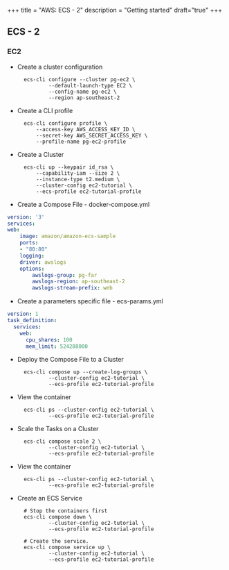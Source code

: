 +++
title = "AWS: ECS - 2"
description = "Getting started"
draft="true"
+++


## ECS - 2



### EC2 


* Create a cluster configuration
  
        ecs-cli configure --cluster pg-ec2 \
                --default-launch-type EC2 \
                --config-name pg-ec2 \
                --region ap-southeast-2


* Create a CLI profile 

        ecs-cli configure profile \
            --access-key AWS_ACCESS_KEY_ID \
            --secret-key AWS_SECRET_ACCESS_KEY \
            --profile-name pg-ec2-profile



* Create a Cluster 
  
        ecs-cli up --keypair id_rsa \
            --capability-iam --size 2 \
            --instance-type t2.medium \
            --cluster-config ec2-tutorial \
            --ecs-profile ec2-tutorial-profile

* Create a Compose File - docker-compose.yml

```yaml
version: '3'
services:
web:
    image: amazon/amazon-ecs-sample
    ports:
    - "80:80"
    logging:
    driver: awslogs
    options: 
        awslogs-group: pg-far
        awslogs-region: ap-southeast-2
        awslogs-stream-prefix: web
```

* Create a parameters specific file - ecs-params.yml


```yaml
version: 1
task_definition:
  services:
    web:
      cpu_shares: 100
      mem_limit: 524288000
```

* Deploy the Compose File to a Cluster

        ecs-cli compose up --create-log-groups \
                --cluster-config ec2-tutorial \
                --ecs-profile ec2-tutorial-profile

* View the container

        ecs-cli ps --cluster-config ec2-tutorial \
                --ecs-profile ec2-tutorial-profile

* Scale the Tasks on a Cluster

        ecs-cli compose scale 2 \
                --cluster-config ec2-tutorial \
                --ecs-profile ec2-tutorial-profile

* View the container

        ecs-cli ps --cluster-config ec2-tutorial \
                --ecs-profile ec2-tutorial-profile

* Create an ECS Service

        # Stop the containers first
        ecs-cli compose down \
                --cluster-config ec2-tutorial \
                --ecs-profile ec2-tutorial-profile

        # Create the service.
        ecs-cli compose service up \
                --cluster-config ec2-tutorial \
                --ecs-profile ec2-tutorial-profile


